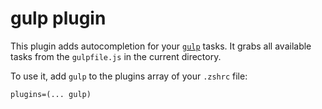 # gulp plugin

This plugin adds autocompletion for your [`gulp`](https://gulpjs.com/) tasks. It grabs all available tasks from
the `gulpfile.js` in the current directory.

To use it, add `gulp` to the plugins array of your `.zshrc` file:

```
plugins=(... gulp)
```
